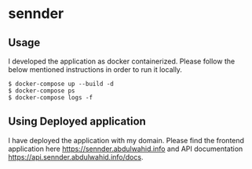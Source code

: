 # sennder

## Usage
I developed the application as docker containerized. 
Please follow the below mentioned instructions in order to run it locally.

```
$ docker-compose up --build -d
$ docker-compose ps
$ docker-compose logs -f
```

## Using Deployed application
I have deployed the application with my domain.
Please find the frontend application here https://sennder.abdulwahid.info and API documentation https://api.sennder.abdulwahid.info/docs.



